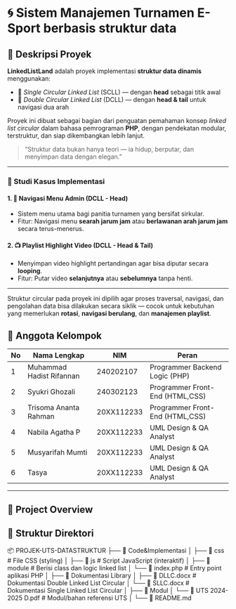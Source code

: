 # 🌀 Sistem Manajemen Turnamen E-Sport berbasis struktur data

## 📘 Deskripsi Proyek

**LinkedListLand** adalah proyek implementasi **struktur data dinamis** menggunakan:
- 🧩 *Single Circular Linked List* (SCLL) — dengan **head** sebagai titik awal
- 🧩 *Double Circular Linked List* (DCLL) — dengan **head & tail** untuk navigasi dua arah

Proyek ini dibuat sebagai bagian dari penguatan pemahaman konsep *linked list circular* dalam bahasa pemrograman **PHP**, dengan pendekatan modular, terstruktur, dan siap dikembangkan lebih lanjut.

> “Struktur data bukan hanya teori — ia hidup, berputar, dan menyimpan data dengan elegan.”

---


### 🎯 Studi Kasus Implementasi

#### 1. 🧭 Navigasi Menu Admin (DCLL - Head)
- Sistem menu utama bagi panitia turnamen yang bersifat sirkular.
- Fitur: Navigasi menu **searah jarum jam** atau **berlawanan arah jarum jam** secara terus-menerus.

#### 2. 📺 Playlist Highlight Video (DCLL - Head & Tail)
- Menyimpan video highlight pertandingan agar bisa diputar secara **looping**.
- Fitur: Putar video **selanjutnya** atau **sebelumnya** tanpa henti.

---

Struktur circular pada proyek ini dipilih agar proses traversal, navigasi, dan pengolahan data bisa dilakukan secara siklik — cocok untuk kebutuhan yang memerlukan **rotasi**, **navigasi berulang**, dan **manajemen playlist**.


## 👥 Anggota Kelompok

| No | Nama Lengkap         | NIM         | Peran                      |
|----|----------------------|-------------|----------------------------|
| 1  | Muhammad Hadist Rifannan               | 240202107  | Programmer Backend Logic (PHP)   |
| 2  | Syukri Ghozali             | 240302123  | Programmer Front-End (HTML,CSS)  |
| 3  | Trisoma Ananta Rahman          | 20XX112233  | Programmer Front-End (HTML,CSS)   |
| 4  | Nabila Agatha P          | 20XX112233  | UML Design & QA Analyst   |
| 5  | Musyarifah Mumti          | 20XX112233  | UML Design & QA Analyst   |
| 6  | Tasya          | 20XX112233  | UML Design & QA Analyst   |
---

## 📁 Project Overview


## 📁 Struktur Direktori
📦 PROJEK-UTS-DATASTRUKTUR
├── 📁 Code&Implementasi
│ ├── 📁 css # File CSS (styling)
│ ├── 📁 js # Script JavaScript (interaktif)
│ ├── 📁 module # Berisi class dan logic linked list
│ └── 🐘 index.php # Entry point aplikasi PHP
│
├── 📁 Dokumentasi Library
│ ├── 📄 DLLC.docx # Dokumentasi Double Linked List Circular
│ └── 📄 SLLC.docx # Dokumentasi Single Linked List Circular
│
├── 📁 Modul
│ └── 📄 UTS 2024-2025 D.pdf # Modul/bahan referensi UTS
│
└── 📄 README.md 
